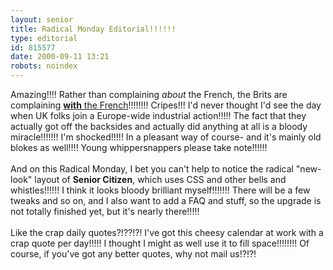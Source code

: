 ```yaml
---
layout: senior
title: Radical Monday Editorial!!!!!!
type: editorial
id: 815577
date: 2000-09-11 13:21
robots: noindex
---
```

Amazing!!!! Rather than complaining <i>about</i> the French, the Brits are complaining <a href="http://news.bbc.co.uk/hi/english/uk/newsid_919000/919801.stm"><b>with</b> the French</a>!!!!!!!! Cripes!!! I'd never thought I'd see the day when UK folks join a Europe-wide industrial action!!!!! The fact that they actually got off the backsides and actually did anything at all is a bloody miracle!!!!!!! I'm shocked!!!!! In a pleasant way of course- and it's mainly old blokes as well!!!! Young whippersnappers please take note!!!!!!<br/> <br/>And on this Radical Monday, I bet you can't help to notice the radical "new-look" layout of <b>Senior Citizen</b>, which uses CSS and other bells and whistles!!!!!! I think it looks bloody brilliant myself!!!!!!! There will be a few tweaks and so on, and I also want to add a FAQ and stuff, so the upgrade is not totally finished yet, but it's nearly there!!!!!<br/> <br/>Like the crap daily quotes?!??!?! I've got this cheesy calendar at work with a crap quote per day!!!!! I thought I might as well use it to fill space!!!!!!!! Of course, if you've got any better quotes, why not mail us!?!?!